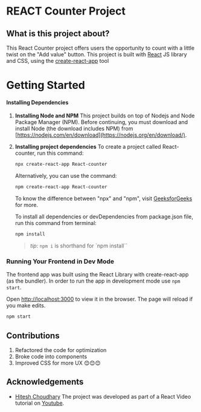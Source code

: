 # REACT Counter Project

## What is this project about?

This React Counter project offers users the opportunity to count with a little twist on the "Add value" button.
This project is built with [React](https://react.dev) JS library and CSS, using the [create-react-app](https://create-react-app.dev/) tool

# Getting Started

#### Installing Dependencies

1.  **Installing Node and NPM**
    This project builds on top of Nodejs and Node Package Manager (NPM). Before continuing, you must download and install Node (the download includes NPM) from [https://nodejs.com/en/download](https://nodejs.org/en/download/).

2.  **Installing project dependencies**
    To create a project called React-counter, run this command:

    ```bash
    npx create-react-app React-counter
    ```

    Alternatively, you can use the command:

    ```bash
    npm create-react-app React-counter
    ```

    To know the difference between "npx" and "npm", visit [GeeksforGeeks](https://www.geeksforgeeks.org/what-are-the-differences-between-npm-and-npx/) for more.

    To install all dependencies or devDependencies from package.json file, run this command from terminal:

    ```bash
    npm install
    ```

    > _tip_: `npm i` is shorthand for `npm install``

### Running Your Frontend in Dev Mode

The frontend app was built using the React Library with create-react-app (as the bundler). In order to run the app in development mode use `npm start`.

Open [http://localhost:3000](http://localhost:) to view it in the browser. The page will reload if you make edits.

```bash
npm start
```

## Contributions

1. Refactored the code for optimization
2. Broke code into components
3. Improved CSS for more UX
   😊😊😊

## Acknowledgements

- [Hitesh Choudhary](https://hiteshchoudhary.com/) The project was developed as part of a React Video tutorial on [Youtube](https://www.youtube.com/watch?v=4DqAvWonPAg).
